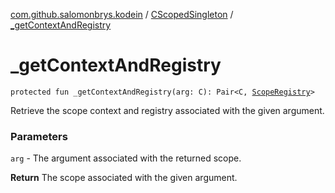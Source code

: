 [com.github.salomonbrys.kodein](../index.md) / [CScopedSingleton](index.md) / [_getContextAndRegistry](.)

# _getContextAndRegistry

`protected fun _getContextAndRegistry(arg: C): Pair<C, `[`ScopeRegistry`](../-scope-registry/index.md)`>`

Retrieve the scope context and registry associated with the given argument.

### Parameters

`arg` - The argument associated with the returned scope.

**Return**
The scope associated with the given argument.

